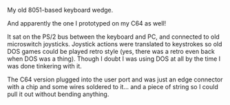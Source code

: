 My old 8051-based keyboard wedge.

And apparently the one I prototyped on my C64 as well!

It sat on the PS/2 bus between the keyboard and PC, and connected to old
microswitch joysticks.  Joystick actions were translated to keystrokes so old
DOS games could be played retro style (yes, there was a retro even back when
DOS was a thing).  Though I doubt I was using DOS at all by the time I was done
tinkering with it.

The C64 version plugged into the user port and was just an edge connector with
a chip and some wires soldered to it... and a piece of string so I could pull
it out without bending anything.
